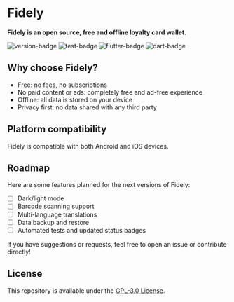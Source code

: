 # Fidely
**Fidely is an open source, free and offline loyalty card wallet.**

![version-badge](https://img.shields.io/badge/Fidely-v0.0.1-orange)
![test-badge](https://img.shields.io/badge/Tests-No_status-red)
![flutter-badge](https://img.shields.io/badge/Flutter-v3.35.3-blue)
![dart-badge](https://img.shields.io/badge/Dart-v3.9.2-blue)

## Why choose Fidely?
- Free: no fees, no subscriptions
- No paid content or ads: completely free and ad-free experience
- Offline: all data is stored on your device
- Privacy first: no data shared with any third party

## Platform compatibility
Fidely is compatible with both Android and iOS devices.

## Roadmap
Here are some features planned for the next versions of Fidely:
- [ ] Dark/light mode
- [ ] Barcode scanning support
- [ ] Multi-language translations
- [ ] Data backup and restore
- [ ] Automated tests and updated status badges

If you have suggestions or requests, feel free to open an issue or contribute directly!

## License
This repository is available under the [GPL-3.0 License](./LICENSE).